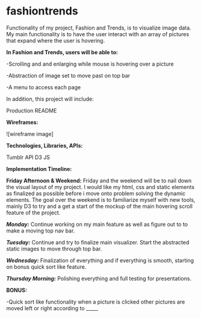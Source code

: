 # fashiontrends
Functionality of my project, Fashion and Trends, is to visualize image data. My main functionality is to have the user interact with an array of pictures that expand where the user is hovering.




__In Fashion and Trends, users will be able to:__

-Scrolling and and enlarging while mouse is hovering over a picture

-Abstraction of image set to move past on top bar

-A menu to access each page

In addition, this project will include:

Production README



__Wireframes:__

![wireframe image]
<!-- (/wireframe.png) -->



__Technologies, Libraries, APIs:__

Tumblr API
D3 JS




__Implementation Timeline:__

__Friday Afternoon & Weekend:__
Friday and the weekend will be to nail down the visual layout of my project. I would like my html, css and static elements as finalized as possible before i move onto problem solving the dynamic elements. 
The goal over the weekend is to familiarize myself with new tools, mainly D3 to try and a get a start of the mockup of the main hovering scroll feature of the project.
 

***Monday:***
Continue working on my main feature as well as figure out to to make a moving top nav bar.

***Tuesday:***
Continue and try to finalize main visualizer. Start the abstracted static images to move through top bar.

***Wednesday:***
Finalization of everything and if everything is smooth, starting on bonus quick sort like feature.

***Thursday Morning:***
Polishing everything and full testing for presentations.


__BONUS:__

-Quick sort like functionality when a picture is clicked other pictures are moved left or right according to _____

